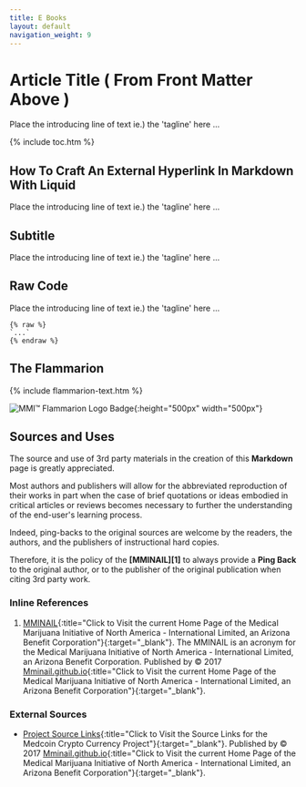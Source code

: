 ```yaml
---
title: E Books
layout: default
navigation_weight: 9
---
```

# Article Title ( From Front Matter Above )

Place the introducing line of text ie.) the 'tagline' here ...

{% include toc.htm %}

## How To Craft An External Hyperlink In Markdown With Liquid

Place the introducing line of text ie.) the 'tagline' here ...

## Subtitle

Place the introducing line of text ie.) the 'tagline' here ...

## Raw Code

Place the introducing line of text ie.) the 'tagline' here ...

```liquid
{% raw %}
`...`
{% endraw %}
```

## The Flammarion

{% include flammarion-text.htm %}

![MMI™ Flammarion Logo Badge](../assets/img/MMI-Medmj-Org-Got-Tree-Flammarion-Person-Through-Celestial-Sphere-circle-725-x-725.svg){:height="500px" width="500px"}

## Sources and Uses

The source and use of 3rd party materials in the creation of this **Markdown** page is greatly appreciated.

Most authors and publishers will allow for the abbreviated reproduction of their works in part when the case of brief quotations or ideas embodied in critical articles or reviews becomes necessary to further the understanding of the end-user's learning process.

Indeed, ping-backs to the original sources are welcome by the readers, the authors, and the publishers of instructional hard copies.

Therefore, it is the policy of the **[MMINAIL][1]** to always provide a **Ping Back** to the original author, or to the publisher of the original publication when citing 3rd party work.

### Inline References

1. [MMINAIL](https://mminail.github.io/){:title="Click to Visit the current Home Page of the Medical Marijuana Initiative of North America - International Limited, an Arizona Benefit Corporation"}{:target="_blank"}. The MMINAIL is an acronym for the Medical Marijuana Initiative of North America - International Limited, an Arizona Benefit Corporation. Published by © 2017 [Mminail.github.io](https://mminail.github.io/){:title="Click to Visit the current Home Page of the Medical Marijuana Initiative of North America - International Limited, an Arizona Benefit Corporation"}{:target="_blank"}.

### External Sources

- [Project Source Links](https://rwebaz.github.io/Medcoin-Crypto-Currency-Project/pages/Source-Links.html){:title="Click to Visit the Source Links for the Medcoin Crypto Currency Project"}{:target="_blank"}. Published by © 2017 [Mminail.github.io](https://mminail.github.io/){:title="Click to Visit the current Home Page of the Medical Marijuana Initiative of North America - International Limited, an Arizona Benefit Corporation"}{:target="_blank"}.